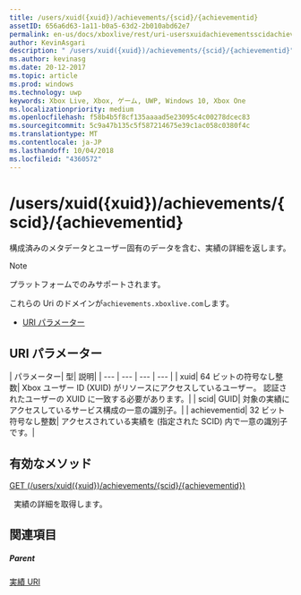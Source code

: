 ```yaml
---
title: /users/xuid({xuid})/achievements/{scid}/{achievementid}
assetID: 656a6d63-1a11-b0a5-63d2-2b010abd62e7
permalink: en-us/docs/xboxlive/rest/uri-usersxuidachievementsscidachievementid.html
author: KevinAsgari
description: " /users/xuid({xuid})/achievements/{scid}/{achievementid}"
ms.author: kevinasg
ms.date: 20-12-2017
ms.topic: article
ms.prod: windows
ms.technology: uwp
keywords: Xbox Live, Xbox, ゲーム, UWP, Windows 10, Xbox One
ms.localizationpriority: medium
ms.openlocfilehash: f58b4b5f8cf135aaaad5e23095c4c00278dcec83
ms.sourcegitcommit: 5c9a47b135c5f587214675e39c1ac058c0380f4c
ms.translationtype: MT
ms.contentlocale: ja-JP
ms.lasthandoff: 10/04/2018
ms.locfileid: "4360572"
---
```

# <a name="usersxuidxuidachievementsscidachievementid"></a>/users/xuid({xuid})/achievements/{scid}/{achievementid}
構成済みのメタデータとユーザー固有のデータを含む、実績の詳細を返します。 

> [!NOTE] 
> プラットフォームでのみサポートされます。 

 
これらの Uri のドメインが`achievements.xboxlive.com`します。
 
  * [URI パラメーター](#ID4E2)
 
<a id="ID4E2"></a>

 
## <a name="uri-parameters"></a>URI パラメーター
 
| パラメーター| 型| 説明| 
| --- | --- | --- | --- | 
| xuid| 64 ビットの符号なし整数| Xbox ユーザー ID (XUID) がリソースにアクセスしているユーザー。 認証されたユーザーの XUID に一致する必要があります。| 
| scid| GUID| 対象の実績にアクセスしているサービス構成の一意の識別子。| 
| achievementid| 32 ビット符号なし整数| アクセスされている実績を (指定された SCID) 内で一意の識別子です。| 
  
<a id="ID4EMC"></a>

 
## <a name="valid-methods"></a>有効なメソッド

[GET (/users/xuid({xuid})/achievements/{scid}/{achievementid})](uri-usersxuidachievementsscidachievementidget.md)

&nbsp;&nbsp;実績の詳細を取得します。
 
<a id="ID4EWC"></a>

 
## <a name="see-also"></a>関連項目
 
<a id="ID4EYC"></a>

 
##### <a name="parent"></a>Parent 

[実績 URI](atoc-reference-achievementsv2.md)

   